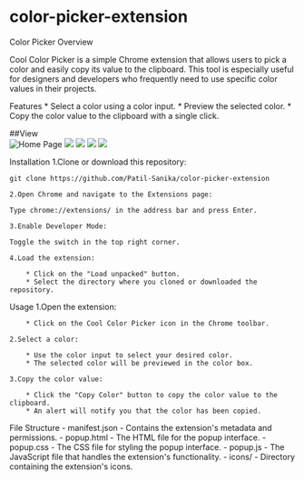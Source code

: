 # color-picker-extension
Color Picker 
Overview

Cool Color Picker is a simple Chrome extension that allows users to pick a color and easily copy its value to the clipboard. This tool is especially useful for designers and developers who frequently need to use specific color values in their projects.

Features
    * Select a color using a color input.
    * Preview the selected color.
    * Copy the color value to the clipboard with a single click.

 ##View   
 ![Home Page](public/image1.jpg)
 ![](public/image1.jpg)
 ![](public/image2.jpg)
 ![](public/image3.jpg)
 ![](public/image4.jpg)

Installation
    1.Clone or download this repository:

    git clone https://github.com/Patil-Sanika/color-picker-extension

    2.Open Chrome and navigate to the Extensions page:

    Type chrome://extensions/ in the address bar and press Enter.

    3.Enable Developer Mode:

    Toggle the switch in the top right corner.

    4.Load the extension:

        * Click on the "Load unpacked" button.
        * Select the directory where you cloned or downloaded the repository.

Usage
    1.Open the extension:

        * Click on the Cool Color Picker icon in the Chrome toolbar.

    2.Select a color:

        * Use the color input to select your desired color.
        * The selected color will be previewed in the color box.

    3.Copy the color value:

        * Click the "Copy Color" button to copy the color value to the  clipboard.
        * An alert will notify you that the color has been copied.

File Structure
    - manifest.json - Contains the extension's metadata and permissions.
    - popup.html - The HTML file for the popup interface.
    - popup.css - The CSS file for styling the popup interface.
    - popup.js - The JavaScript file that handles the extension's       functionality.
    - icons/ - Directory containing the extension's icons.
